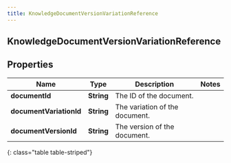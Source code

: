 ```yaml
---
title: KnowledgeDocumentVersionVariationReference
---
```

## KnowledgeDocumentVersionVariationReference


## Properties

| Name | Type | Description | Notes |
| ------------ | ------------- | ------------- | ------------- |
| **documentId** | <!----><!---->**String**<!----> | The ID of the document. |  |
| **documentVariationId** | <!----><!---->**String**<!----> | The variation of the document. |  |
| **documentVersionId** | <!----><!---->**String**<!----> | The version of the document. |  |
{: class="table table-striped"}



